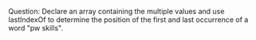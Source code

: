 Question: Declare an array containing the multiple values and use lastIndexOf to determine the position of the first and last occurrence of a word "pw skills".
